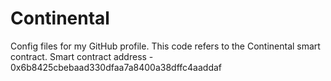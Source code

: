 # Continental
Config files for my GitHub profile.
This code refers to the Continental smart contract. Smart contract address - 0x6b8425cbebaad330dfaa7a8400a38dffc4aaddaf
